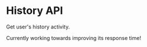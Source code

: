 # History API

Get user's history activity.

Currently working towards improving its response time!
